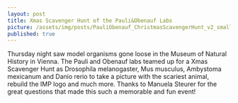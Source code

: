 ```yaml
---
layout: post
title: Xmas Scavenger Hunt of the Pauli&Obenauf Labs 
picture: /assets/img/posts/PauliObenauf_ChristmasScavengerHunt_v2_small.jpg
published: true
---
```

Thursday night saw model organisms gone loose in the Museum of Natural History in Vienna. The Pauli and Obenauf labs teamed up for a Xmas Scavenger Hunt as Drosophila melanogaster, Mus musculus, Ambystoma mexicanum and Danio rerio to take a picture with the scariest animal, rebuild the IMP logo and much more. 
Thanks to Manuela Steurer for the great questions that made this such a memorable and fun event!
